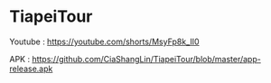 # TiapeiTour

Youtube : https://youtube.com/shorts/MsyFp8k_II0

APK : https://github.com/CiaShangLin/TiapeiTour/blob/master/app-release.apk